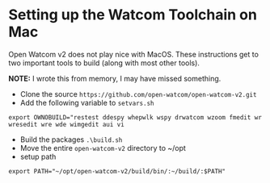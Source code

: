 # Setting up the Watcom Toolchain on Mac

Open Watcom v2 does not play nice with MacOS. These instructions get to two important tools to build (along with most other tools).

**NOTE:** I wrote this from memory, I may have missed something.

* Clone the source
`https://github.com/open-watcom/open-watcom-v2.git`
* Add the following variable to `setvars.sh`
```
export OWNOBUILD="restest ddespy whepwlk wspy drwatcom wzoom fmedit wr wresedit wre wde wimgedit aui vi
```
* Build the packages `.\build.sh`
* Move the entire `open-watcom-v2` directory to ~/opt
* setup path
```
export PATH="~/opt/open-watcom-v2/build/bin/:~/build/:$PATH"
```